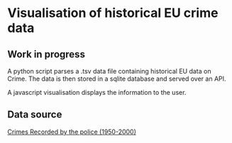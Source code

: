 # Visualisation of historical EU crime data

## Work in progress

A python script parses a .tsv data file containing historical EU data on Crime.  The data is then stored in a sqlite database and served over an API.

A javascript visualisation displays the information to the user.

## Data source

[Crimes Recorded by the police (1950-2000)](https://data.europa.eu/euodp/en/data/dataset/qdxC0mEw46A0rQODgMzCQ)
